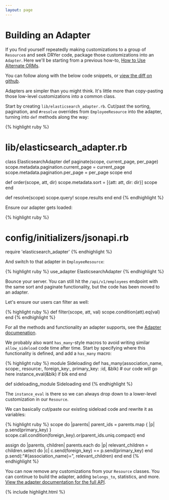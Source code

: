 ```yaml
---
layout: page
---
```


Building an Adapter
==========

If you find yourself repeatedly making customizations to a group of
`Resource`s and seek DRYer code, package those customizations into an
`Adapter`. Here we'll be starting from a previous how-to, [How to Use
Alternate ORMs](how-to-use-without-activerecord).

You can follow along with the below code snippets, or [view the diff on
github](https://github.com/jsonapi-suite/employee_directory/compare/step_23_disassociation...elasticsearch_adapter).

Adapters are simpler than you might think. It's little more than
copy-pasting those low-level customizations into a common class.

Start by creating `lib/elasticsearch_adapter.rb`. Cut/past the sorting,
pagination, and `#resolve` overrides from `EmployeeResource` into the adapter,
turning into `def` methods along the way:

{% highlight ruby %}
# lib/elasticsearch_adapter.rb
class ElasticsearchAdapter
  def paginate(scope, current_page, per_page)
    scope.metadata.pagination.current_page = current_page
    scope.metadata.pagination.per_page = per_page
    scope
  end

  def order(scope, att, dir)
    scope.metadata.sort = [{att: att, dir: dir}]
    scope
  end

  def resolve(scope)
    scope.query!
    scope.results
  end
end
{% endhighlight %}

Ensure our adapter gets loaded:

{% highlight ruby %}
# config/initializers/jsonapi.rb
require 'elasticsearch_adapter'
{% endhighlight %}

And switch to that adapter in `EmployeeResource`:

{% highlight ruby %}
use_adapter ElasticsearchAdapter
{% endhighlight %}

Bounce your server. You can still hit the `/api/v1/employees` endpoint
with the same sort and paginate functionality, but the code has been
moved to an adapter.

Let's ensure our users can filter as well:

{% highlight ruby %}
def filter(scope, att, val)
  scope.condition(att).eq(val)
end
{% endhighlight %}

For all the methods and functionality an adapter supports, see the
[Adapter documenation](https://jsonapi-suite.github.io/jsonapi_compliable/JsonapiCompliable/Adapters/Abstract.html).

We probably also want `has_many`-style macros to avoid writing similar
`allow_sideload` code time after time. Start by specifying where this
functionality is defined, and add a `has_many` macro:

{% highlight ruby %}
module Sideloading
  def has_many(association_name,
               scope:,
               resource:,
               foreign_key:,
               primary_key: :id,
               &blk)
    # our code will go here
    instance_eval(&blk) if blk
  end
end

def sideloading_module
  Sideloading
end
{% endhighlight %}

The `instance_eval` is there so we can always drop down to a lower-level
customization in our `Resource`.

We can basically cut/paste our existing sideload code and rewrite it as
variables:

{% highlight ruby %}
scope do |parents|
  parent_ids = parents.map { |p| p.send(primary_key) }
  scope.call.condition(foreign_key).or(parent_ids.uniq.compact)
end

assign do |parents, children|
  parents.each do |p|
    relevant_children = children.select do |c|
      c.send(foreign_key) == p.send(primary_key)
    end
    p.send(:"#{association_name}=", relevant_children)
  end
end
{% endhighlight %}

You can now remove any customizations from your `Resource` classes. You
can continue to build the adapter, adding `belongs_to`, statistics, and
more. [View the adapter documentation for the full API](https://jsonapi-suite.github.io/jsonapi_compliable/JsonapiCompliable/Adapters/Abstract.html).

{% include highlight.html %}
